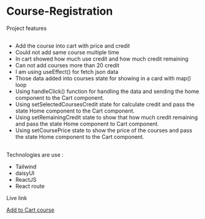 # Course-Registration

Project features
##

- Add the course into cart with price and credit
- Could not add same course multiple time
- In cart showed how much use credit and how much credit remaining
- Can not add courses more than 20 credit
- I am using useEffect() for fetch json data
- Those data added into courses state for showing in a card with map() loop
- Using handleClick() function for handling the data and sending the home component to the Cart component.
- Using setSelectedCoursesCredit state for calculate credit and pass the state Home component to the Cart component.
- Using setRemainingCredit state to show that how much credit remaining and pass the state Home component to Cart component.
- Using setCoursePrice state to show the price of the courses and pass the state Home component to the Cart component.

##

Technologies are use :

- Tailwind
- daisyUI
- ReactJS
- React route

Live link

[Add to Cart course](react-courses-cart.surge.sh/)
